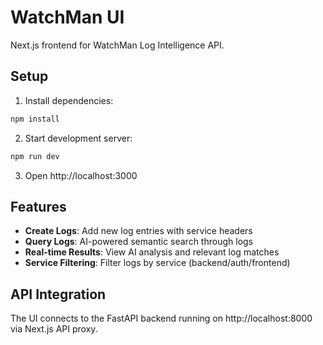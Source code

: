 # WatchMan UI

Next.js frontend for WatchMan Log Intelligence API.

## Setup

1. Install dependencies:
```bash
npm install
```

2. Start development server:
```bash
npm run dev
```

3. Open http://localhost:3000

## Features

- **Create Logs**: Add new log entries with service headers
- **Query Logs**: AI-powered semantic search through logs
- **Real-time Results**: View AI analysis and relevant log matches
- **Service Filtering**: Filter logs by service (backend/auth/frontend)

## API Integration

The UI connects to the FastAPI backend running on http://localhost:8000 via Next.js API proxy.